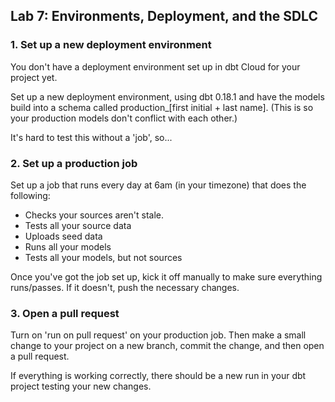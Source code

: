 ## Lab 7: Environments, Deployment, and the SDLC

### 1. Set up a new deployment environment

You don't have a deployment environment set up in dbt Cloud for your project yet. 

Set up a new deployment environment, using dbt 0.18.1 and have the models build into a schema called production_[first initial + last name]. (This is so your production models don't conflict with each other.)

It's hard to test this without a 'job', so...

### 2. Set up a production job 

Set up a job that runs every day at 6am (in your timezone) that does the following:
* Checks your sources aren't stale.
* Tests all your source data
* Uploads seed data
* Runs all your models
* Tests all your models, but not sources

Once you've got the job set up, kick it off manually to make sure everything runs/passes. If it doesn't, push the necessary changes.

### 3. Open a pull request

Turn on 'run on pull request' on your production job. Then make a small change to your project on a new branch, commit the change, and then open a pull request.

If everything is working correctly, there should be a new run in your dbt project testing your new changes.